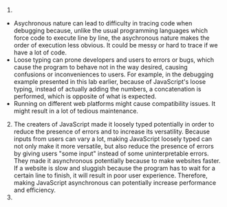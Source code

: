 1. 
- Asychronous nature can lead to difficulty in tracing code when debugging because, unlike the usual programming languages which force code to execute line by line, the asychronous nature makes the order of execution less obvious. It could be messy or hard to trace if we have a lot of code.
- Loose typing can prone developers and users to errors or bugs, which cause the program to behave not in the way desired, causing confusions or inconveniences to users. For example, in the debugging example presented in this lab earlier, because of JavaScript's loose typing, instead of actually adding the numbers, a concatenation is performed, which is opposite of what is expected.
- Running on different web platforms might cause compatibility issues. It might result in a lot of tedious maintenance. 
2. The creaters of JavaScript made it loosely typed potentially in order to reduce the presence of errors and to increase its versatility. Because inputs from users can vary a lot, making JavaScript loosely typed can not only make it more versatile, but also reduce the presence of errors by giving users "some input" instead of some uninterpretable errors. They made it asynchronous potentially because to make websites faster. If a website is slow and sluggish because the program has to wait for a certain line to finish, it will result in poor user experience. Therefore, making JavaScript asynchronous can potentially increase performance and efficiency.
3. 